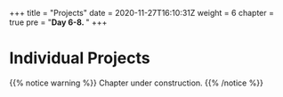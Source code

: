 +++
title = "Projects"
date = 2020-11-27T16:10:31Z
weight = 6 
chapter = true
pre = "<b>Day 6-8. </b>"
+++

# Individual Projects


{{% notice warning %}}
Chapter under construction.
{{% /notice %}}
